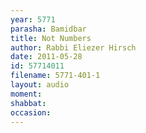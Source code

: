 ```yaml
---
year: 5771
parasha: Bamidbar
title: Not Numbers
author: Rabbi Eliezer Hirsch
date: 2011-05-28
id: 57714011
filename: 5771-401-1
layout: audio
moment: 
shabbat: 
occasion: 
---
```

